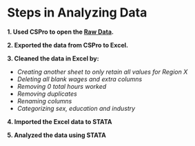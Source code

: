 # Steps in Analyzing Data

**1. Used CSPro to open the [Raw Data](https://github.com/Ziberino/STATA/tree/main/CSPro%20Raw%20Data).**

**2. Exported the data from CSPro to Excel.**

**3. Cleaned the data in Excel by:**
  - _Creating another sheet to only retain all values for Region X_
  - _Deleting all blank wages and extra columns_
  - _Removing 0 total hours worked_
  - _Removing duplicates_
  - _Renaming columns_
  - _Categorizing sex, education and industry_

**4. Imported the Excel data to STATA**

**5. Analyzed the data using STATA**




